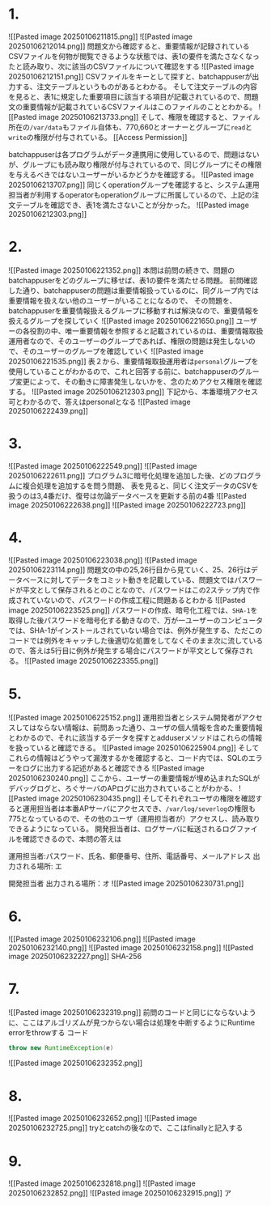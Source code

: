 # 1.
![[Pasted image 20250106211815.png]]
![[Pasted image 20250106212014.png]]
問題文から確認すると、重要情報が記録されているCSVファイルを何物が閲覧できるような状態では、表1の要件を満たさなくなったと読み取り、次に該当のCSVファイルについて確認をする
![[Pasted image 20250106212151.png]]
CSVファイルをキーとして探すと、batchappuserが出力する、注文テーブルというものがあるとわかる。
そして注文テーブルの内容を見ると、表1に規定した重要項目に該当する項目が記載されているので、問題文の重要情報が記載されているCSVファイルはこのファイルのこととわかる。
![[Pasted image 20250106213733.png]]
そして、権限を確認すると、ファイル所在の`/var/data`もファイル自体も、770,660とオーナーとグループに`read`と`write`の権限が付与されている。
[[Access Permission]]

batchappuserは各プログラムがデータ連携用に使用しているので、問題はないが、グループにも読み取り権限が付与されているので、同じグループにその権限を与えるべきではないユーザーがいるかどうかを確認する。
![[Pasted image 20250106213707.png]]
同じくoperationグループを確認すると、システム運用担当者が利用するoperatorもoperationグループに所属しているので、上記の注文テーブルを確認でき、表1を満たさないことが分かった。
![[Pasted image 20250106212303.png]]

# 2.
![[Pasted image 20250106221352.png]]
本問は前問の続きで、問題のbatchappuserをどのグループに移せば、表1の要件を満たせる問題。
前問確認した通り、batchappuserの問題は重要情報扱っているのに、同グループ内では重要情報を扱えない他のユーザーがいることになるので、
その問題を、batchappuserを重要情報扱えるグループに移動すれば解決なので、重要情報を扱えるグループを探していく
![[Pasted image 20250106221650.png]]
ユーザーの各役割の中、唯一重要情報を参照すると記載されているのは、重要情報取扱運用者なので、そのユーザーのグループであれば、権限の問題は発生しないので、そのユーザーのグループを確認していく
![[Pasted image 20250106221535.png]]
表２から、重要情報取扱運用者は`personal`グループを使用していることがわかるので、これと回答する前に、batchappuserのグループ変更によって、その動きに障害発生しないかを、念のためアクセス権限を確認する。
![[Pasted image 20250106212303.png]]
下記から、本番環境アクセス可とわかるので、答えはpersonalとなる
![[Pasted image 20250106222439.png]]

# 3.
![[Pasted image 20250106222549.png]]
![[Pasted image 20250106222611.png]]
プログラム3に暗号化処理を追加した後、どのプログラムに複合処理を追加するを問う問題、
表を見ると、同じく注文データのCSVを扱うのは3,4番だけ、復号は勿論データベースを更新する前の4番
![[Pasted image 20250106222638.png]]
![[Pasted image 20250106222723.png]]

# 4.
![[Pasted image 20250106223038.png]]
![[Pasted image 20250106223114.png]]
問題文の中の25,26行目から見ていく、25、26行はデータベースに対してデータをコミット動きを記載している、問題文ではパスワードが平文として保存されるとのことなので、パスワードはこの2ステップ内で作成されていないので、パスワードの作成工程に問題あるとわかる
![[Pasted image 20250106223525.png]]
パスワードの作成、暗号化工程では、`SHA-1`を取得した後パスワードを暗号化する動きなので、万が一ユーザーのコンピュータでは、SHA-1がインストールされていない場合では、例外が発生する、ただこのコードでは例外をキャッチした後適切な処置をしてなくそのまま次に流しているので、答えは5行目に例外が発生する場合にパスワードが平文として保存される。
![[Pasted image 20250106223355.png]]

# 5.
![[Pasted image 20250106225152.png]]
運用担当者とシステム開発者がアクセスしてはならない情報は、前問あった通り、ユーザの個人情報を含めた重要情報とわかるので、それに該当するデータを探すとadduserメソッドはこれらの情報を扱っていると確認できる。
![[Pasted image 20250106225904.png]]
そしてこれらの情報はどうやって漏洩するかを確認すると、コード内では、SQLのエラーをログに出力する記述があると確認できる
![[Pasted image 20250106230240.png]]
ここから、ユーザーの重要情報が埋め込まれたSQLがデバッグログと、ろぐサーバのAPログに出力されていることがわかる、
![[Pasted image 20250106230435.png]]
そしてそれぞれユーザの権限を確認すると運用担当者は本番APサーバにアクセスでき、`/var/log/severlog`の権限も775となっているので、その他のユーザ（運用担当者が）アクセスし、読み取りできるようになっている。
開発担当者は、ログサーバに転送されるログファイルを確認できるので、本問の答えは

運用担当者:パスワード、氏名、郵便番号、住所、電話番号、メールアドレス
出力される場所: エ

開発担当者
出力される場所：オ
![[Pasted image 20250106230731.png]]

# 6.
![[Pasted image 20250106232106.png]]
![[Pasted image 20250106232140.png]]
![[Pasted image 20250106232158.png]]
![[Pasted image 20250106232227.png]]
SHA-256

# 7.
![[Pasted image 20250106232319.png]]
前問のコードと同じにならないように、ここはアルゴリズムが見つからない場合は処理を中断するようにRuntime errorをthrowする
コード
```java
throw new RuntimeException(e)
```
![[Pasted image 20250106232352.png]]

# 8.
![[Pasted image 20250106232652.png]]
![[Pasted image 20250106232725.png]]
tryとcatchの後なので、ここはfinallyと記入する

# 9.
![[Pasted image 20250106232818.png]]
![[Pasted image 20250106232852.png]]
![[Pasted image 20250106232915.png]]
ア